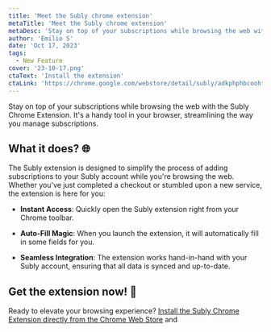 ```yaml
---
title: 'Meet the Subly chrome extension'
metaTitle: 'Meet the Subly chrome extension'
metaDesc: 'Stay on top of your subscriptions while browsing the web with the Subly Chrome Extension. It's a handy tool in your browser, streamlining the way you manage subscriptions'
author: 'Emilio S'
date: 'Oct 17, 2023'
tags:
  - New Feature
cover: '23-10-17.png'
ctaText: 'Install the extension'
ctaLink: 'https://chrome.google.com/webstore/detail/subly/adkphphbcoohfcgjhajhkedngglechcj'
---
```


Stay on top of your subscriptions while browsing the web with the Subly Chrome Extension. It's a handy tool in your browser, streamlining the way you manage subscriptions.

## What it does? 🌐

The Subly extension is designed to simplify the process of adding subscriptions to your Subly account while you're browsing the web. Whether you've just completed a checkout or stumbled upon a new service, the extension is here for you:

- **Instant Access**: Quickly open the Subly extension right from your Chrome toolbar.
- **Auto-Fill Magic**: When you launch the extension, it will automatically fill in some fields for you.

- **Seamless Integration**: The extension works hand-in-hand with your Subly account, ensuring that all data is synced and up-to-date.

## Get the extension now! 🚀

Ready to elevate your browsing experience? [Install the Subly Chrome Extension directly from the Chrome Web Store](chrome.google.com/webstore/detail/subly/adkphphbcoohfcgjhajhkedngglechcj) and
